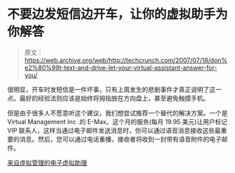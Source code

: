 # 不要边发短信边开车，让你的虚拟助手为你解答

> 原文：<https://web.archive.org/web/http://techcrunch.com/2007/07/18/don%e2%80%99t-text-and-drive-let-your-virtual-assistant-answer-for-you/>

很明显，开车时发短信是一件坏事，只有上周发生的悲剧事件才真正说明了这一点。最好的经验法则应该是始终将拇指放在方向盘上，甚至避免触摸手机。

但是由于很多人不愿意听这个建议，我们想尝试推荐一个替代的解决方案。一个是 Virtual Management Inc .的 E-Max。这个月的服务(每月 19.95 美元)让用户标记 VIP 联系人，这样当通过电子邮件发送消息时，你可以通过语音消息接收这些最重要的消息。然后，您可以通过电话重播，接收者将收到一封带有语音附件的电子邮件。

[来自虚拟管理的电子虚拟助理](https://web.archive.org/web/20151004135845/http://www.evaforhire.com/)